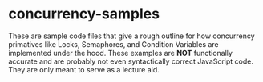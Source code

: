 # concurrency-samples

These are sample code files that give a rough outline for how concurrency primatives like Locks, Semaphores, and Condition Variables are implemented under the hood. These examples are **NOT** functionally accurate and are probably not even syntactically correct JavaScript code. They are only meant to serve as a lecture aid.


